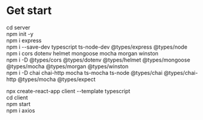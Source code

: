 # Get start
cd server  
npm init -y  
npm i express   
npm i --save-dev typescript ts-node-dev @types/express @types/node  
npm i cors dotenv helmet mongoose mocha morgan winston  
npm i -D @types/cors @types/dotenv @types/helmet @types/mongoose @types/mocha @types/morgan @types/winston  
npm i -D chai chai-http mocha ts-mocha ts-node @types/chai @types/chai-http @types/mocha @types/expect  


npx create-react-app client --template typescript  
cd client  
npm start  
npm i axios